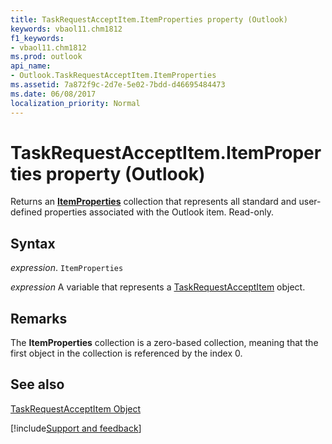 ```yaml
---
title: TaskRequestAcceptItem.ItemProperties property (Outlook)
keywords: vbaol11.chm1812
f1_keywords:
- vbaol11.chm1812
ms.prod: outlook
api_name:
- Outlook.TaskRequestAcceptItem.ItemProperties
ms.assetid: 7a872f9c-2d7e-5e02-7bdd-d46695484473
ms.date: 06/08/2017
localization_priority: Normal
---
```



# TaskRequestAcceptItem.ItemProperties property (Outlook)

Returns an **[ItemProperties](Outlook.ItemProperties.md)** collection that represents all standard and user-defined properties associated with the Outlook item. Read-only.


## Syntax

_expression_. `ItemProperties`

_expression_ A variable that represents a [TaskRequestAcceptItem](Outlook.TaskRequestAcceptItem.md) object.


## Remarks

The  **ItemProperties** collection is a zero-based collection, meaning that the first object in the collection is referenced by the index 0.


## See also


[TaskRequestAcceptItem Object](Outlook.TaskRequestAcceptItem.md)

[!include[Support and feedback](~/includes/feedback-boilerplate.md)]